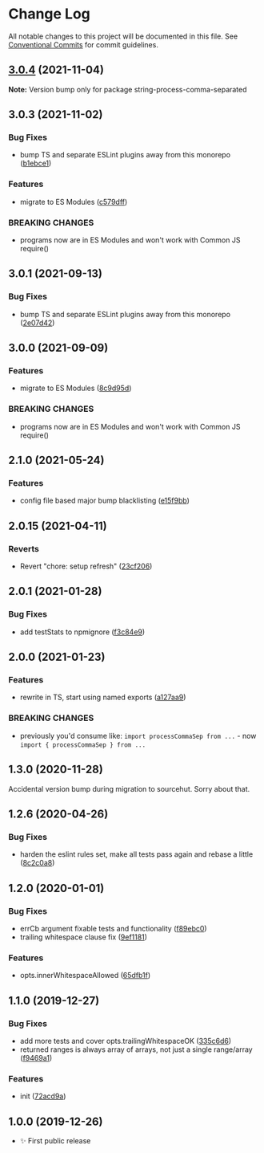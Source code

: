 # Change Log

All notable changes to this project will be documented in this file.
See [Conventional Commits](https://conventionalcommits.org) for commit guidelines.

## [3.0.4](https://github.com/codsen/codsen/compare/string-process-comma-separated@3.0.3...string-process-comma-separated@3.0.4) (2021-11-04)

**Note:** Version bump only for package string-process-comma-separated





## 3.0.3 (2021-11-02)

### Bug Fixes

- bump TS and separate ESLint plugins away from this monorepo ([b1ebce1](https://github.com/codsen/codsen/commit/b1ebce1637d8c41c2d848fc24b0ba4058865bd5d))

### Features

- migrate to ES Modules ([c579dff](https://github.com/codsen/codsen/commit/c579dff3b23205e383035ca10ddcec671e35d0fe))

### BREAKING CHANGES

- programs now are in ES Modules and won't work with Common JS require()

## 3.0.1 (2021-09-13)

### Bug Fixes

- bump TS and separate ESLint plugins away from this monorepo ([2e07d42](https://github.com/codsen/codsen/commit/2e07d424222b6ffedf5fb45c83ad453627ec2904))

## 3.0.0 (2021-09-09)

### Features

- migrate to ES Modules ([8c9d95d](https://github.com/codsen/codsen/commit/8c9d95d5dea0b769c2f070397141918a4893d575))

### BREAKING CHANGES

- programs now are in ES Modules and won't work with Common JS require()

## 2.1.0 (2021-05-24)

### Features

- config file based major bump blacklisting ([e15f9bb](https://github.com/codsen/codsen/commit/e15f9bba1c4fd5f847ac28b3f38fa6ee633f5dca))

## 2.0.15 (2021-04-11)

### Reverts

- Revert "chore: setup refresh" ([23cf206](https://github.com/codsen/codsen/commit/23cf206970a087ff0fa04e61f94d919f59ab3881))

## 2.0.1 (2021-01-28)

### Bug Fixes

- add testStats to npmignore ([f3c84e9](https://github.com/codsen/codsen/commit/f3c84e95afc5514214312f913692d85b2e12eb29))

## 2.0.0 (2021-01-23)

### Features

- rewrite in TS, start using named exports ([a127aa9](https://github.com/codsen/codsen/commit/a127aa9ec5946b035a55c6e81b44f4840fbafc09))

### BREAKING CHANGES

- previously you'd consume like: `import processCommaSep from ...` - now `import { processCommaSep } from ...`

## 1.3.0 (2020-11-28)

Accidental version bump during migration to sourcehut. Sorry about that.

## 1.2.6 (2020-04-26)

### Bug Fixes

- harden the eslint rules set, make all tests pass again and rebase a little ([8c2c0a8](https://gitlab.com/codsen/codsen/commit/8c2c0a8d1b0a0c195c853460ac4de117cee15033))

## 1.2.0 (2020-01-01)

### Bug Fixes

- errCb argument fixable tests and functionality ([f89ebc0](https://gitlab.com/codsen/codsen/commit/f89ebc03858734e67e4ffd4db9a89b4116fa07ea))
- trailing whitespace clause fix ([9ef1181](https://gitlab.com/codsen/codsen/commit/9ef1181c20e15b135b791ccc53343d135241cf22))

### Features

- opts.innerWhitespaceAllowed ([65dfb1f](https://gitlab.com/codsen/codsen/commit/65dfb1fa5fed0b201b3e5001d418b49b5f94917c))

## 1.1.0 (2019-12-27)

### Bug Fixes

- add more tests and cover opts.trailingWhitespaceOK ([335c6d6](https://gitlab.com/codsen/codsen/commit/335c6d63fa3ff0b324f5d191350fc0e593e88430))
- returned ranges is always array of arrays, not just a single range/array ([f9469a1](https://gitlab.com/codsen/codsen/commit/f9469a1f53aa13c7f85eb953e35428a735232cd1))

### Features

- init ([72acd9a](https://gitlab.com/codsen/codsen/commit/72acd9a022fbf4db0116e3d19b0a5dc451581200))

## 1.0.0 (2019-12-26)

- ✨ First public release
